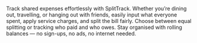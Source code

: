 Track shared expenses effortlessly with SplitTrack. Whether you’re dining out, travelling, or hanging out with friends, easily input what everyone spent, apply service charges, and split the bill fairly. Choose between equal splitting or tracking who paid and who owes. Stay organised with rolling balances — no sign-ups, no ads, no internet needed.
